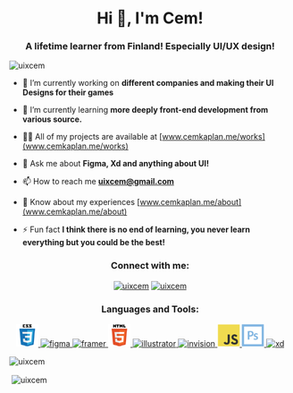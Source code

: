 <h1 align="center">Hi 👋, I'm Cem!</h1>
<h3 align="center">A lifetime learner from Finland! Especially UI/UX design!</h3>

<p align="left"> <img src="https://komarev.com/ghpvc/?username=uixcem&label=Profile%20views&color=0e75b6&style=flat" alt="uixcem" /> </p>

- 🔭 I’m currently working on **different companies and making their UI Designs for their games**

- 🌱 I’m currently learning **more deeply front-end development from various source.**

- 👨‍💻 All of my projects are available at [www.cemkaplan.me/works](www.cemkaplan.me/works)

- 💬 Ask me about **Figma, Xd and anything about UI!**

- 📫 How to reach me **uixcem@gmail.com**

- 📄 Know about my experiences [www.cemkaplan.me/about](www.cemkaplan.me/about)

- ⚡ Fun fact **I think there is no end of learning, you never learn everything but you could be the best!**

<h3 align="center">Connect with me:</h3>
<p align="center">
<a href="https://linkedin.com/in/uixcem" target="blank"><img align="center" src="https://raw.githubusercontent.com/rahuldkjain/github-profile-readme-generator/master/src/images/icons/Social/linked-in-alt.svg" alt="uixcem" height="30" width="40" /></a>
<a href="https://dribbble.com/uixcem" target="blank"><img align="center" src="https://raw.githubusercontent.com/rahuldkjain/github-profile-readme-generator/master/src/images/icons/Social/dribbble.svg" alt="uixcem" height="30" width="40" /></a>
</p>

<h3 align="center">Languages and Tools:</h3>
<p align="center"> <a href="https://www.w3schools.com/css/" target="_blank" rel="noreferrer"> <img src="https://raw.githubusercontent.com/devicons/devicon/master/icons/css3/css3-original-wordmark.svg" alt="css3" width="40" height="40"/> </a> <a href="https://www.figma.com/" target="_blank" rel="noreferrer"> <img src="https://www.vectorlogo.zone/logos/figma/figma-icon.svg" alt="figma" width="40" height="40"/> </a> <a href="https://www.framer.com/" target="_blank" rel="noreferrer"> <img src="https://www.vectorlogo.zone/logos/framer/framer-icon.svg" alt="framer" width="40" height="40"/> </a> <a href="https://www.w3.org/html/" target="_blank" rel="noreferrer"> <img src="https://raw.githubusercontent.com/devicons/devicon/master/icons/html5/html5-original-wordmark.svg" alt="html5" width="40" height="40"/> </a> <a href="https://www.adobe.com/in/products/illustrator.html" target="_blank" rel="noreferrer"> <img src="https://www.vectorlogo.zone/logos/adobe_illustrator/adobe_illustrator-icon.svg" alt="illustrator" width="40" height="40"/> </a> <a href="https://www.invisionapp.com/" target="_blank" rel="noreferrer"> <img src="https://www.vectorlogo.zone/logos/invisionapp/invisionapp-icon.svg" alt="invision" width="40" height="40"/> </a> <a href="https://developer.mozilla.org/en-US/docs/Web/JavaScript" target="_blank" rel="noreferrer"> <img src="https://raw.githubusercontent.com/devicons/devicon/master/icons/javascript/javascript-original.svg" alt="javascript" width="40" height="40"/> </a> <a href="https://www.photoshop.com/en" target="_blank" rel="noreferrer"> <img src="https://raw.githubusercontent.com/devicons/devicon/master/icons/photoshop/photoshop-line.svg" alt="photoshop" width="40" height="40"/> </a> <a href="https://www.adobe.com/products/xd.html" target="_blank" rel="noreferrer"> <img src="https://cdn.worldvectorlogo.com/logos/adobe-xd.svg" alt="xd" width="40" height="40"/> </a> </p>

<p><img align="center" src="https://github-readme-stats.vercel.app/api/top-langs?username=uixcem&show_icons=true&locale=en&layout=compact" alt="uixcem" /></p>

<p>&nbsp;<img align="center" src="https://github-readme-stats.vercel.app/api?username=uixcem&show_icons=true&locale=en" alt="uixcem" /></p>
